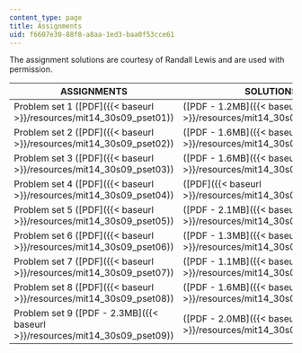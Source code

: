 ```yaml
---
content_type: page
title: Assignments
uid: f6607e30-88f8-a8aa-1ed3-baa0f53cce61
---
```


The assignment solutions are courtesy of Randall Lewis and are used with permission.

| ASSIGNMENTS | SOLUTIONS |
| --- | --- |
| Problem set 1 ([PDF]({{< baseurl >}}/resources/mit14_30s09_pset01)) | ([PDF - 1.2MB]({{< baseurl >}}/resources/mit14_30s09_sol_pset01)) |
| Problem set 2 ([PDF]({{< baseurl >}}/resources/mit14_30s09_pset02)) | ([PDF - 1.6MB]({{< baseurl >}}/resources/mit14_30s09_sol_pset02)) |
| Problem set 3 ([PDF]({{< baseurl >}}/resources/mit14_30s09_pset03)) | ([PDF - 1.6MB]({{< baseurl >}}/resources/mit14_30s09_sol_pset03)) |
| Problem set 4 ([PDF]({{< baseurl >}}/resources/mit14_30s09_pset04)) | ([PDF]({{< baseurl >}}/resources/mit14_30s09_sol_pset04)) |
| Problem set 5 ([PDF]({{< baseurl >}}/resources/mit14_30s09_pset05)) | ([PDF - 2.1MB]({{< baseurl >}}/resources/mit14_30s09_sol_pset05)) |
| Problem set 6 ([PDF]({{< baseurl >}}/resources/mit14_30s09_pset06)) | ([PDF - 1.3MB]({{< baseurl >}}/resources/mit14_30s09_sol_pset06)) |
| Problem set 7 ([PDF]({{< baseurl >}}/resources/mit14_30s09_pset07)) | ([PDF - 1.1MB]({{< baseurl >}}/resources/mit14_30s09_sol_pset07)) |
| Problem set 8 ([PDF]({{< baseurl >}}/resources/mit14_30s09_pset08)) | ([PDF - 1.6MB]({{< baseurl >}}/resources/mit14_30s09_sol_pset08)) |
| Problem set 9 ([PDF - 2.3MB]({{< baseurl >}}/resources/mit14_30s09_pset09)) | ([PDF - 2.0MB]({{< baseurl >}}/resources/mit14_30s09_sol_pset09))
